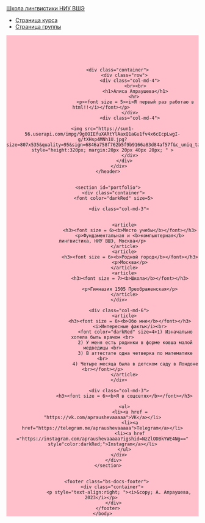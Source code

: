 <!doctype html>



<html>
	<head>
		<title>Личная страница Алисы Апраушевой</title>	
	 	<meta charset="utf-8">
	 	<meta name="viewport" content="width=device-width, initial-scale=1">
		<meta name="description" content="Личная страница и контакты">
		<link href="https://maxcdn.bootstrapcdn.com/bootstrap/3.3.7/css/bootstrap.min.css" rel="stylesheet" media="screen">
	</head>	
	<body>
		<nav id="mainNav" class="navbar navbar-default navbar-fixed-top navbar-custom">
			<div class="container"> 
				<div class="navbar-header"> 
					<a href="https://ling.hse.ru/" class="navbar-brand">Школа лингвистики НИУ ВШЭ</a> 
				</div> 
				<nav class="collapse navbar-collapse" id="bs-navbar"> 
					<ul class="nav navbar-nav navbar-right"> 
						<li> <a href="https://olesar.github.io/lingdata/">Страница курса</a> </li> 
						<li> <a href="https://olesar.github.io/lingdata/">Страница группы</a> </li> 
					</ul>
				</nav> 
			</div>
		</nav>
		<header style = "padding-top:70px; background-color:pink">
			

				<div class="container"> 
					<div class="row">
						<div class="col-md-4">
							<br><br>
							<h1>Алиса Апраушева</h1>
							<hr> 
							<p><font size = 5><i>Я первый раз работаю в html!!</i></font></p> 
						</div>
						<div class="col-md-4">

	<img src="https://sun1-56.userapi.com/impg/9g0OIEfuXARtYlAaxQ1aGu1fv4x6cEcpLwgI-g/tXHsp4MNh1U.jpg?size=807x535&quality=95&sign=6846a758f762b5f9b9166a83d84af57f&c_uniq_tag=pYCREsqHnEvuJxUnkqUMdanugnhPxqYP_oOAi5n3vsA&type=album" style="height:320px; margin:20px 20px 40px 20px; " >
						</div>
					</div>
				</div>
		</header>


		<section id="portfolio">
			<div class="container">
			<font color="darkRed" size=5>

				<div class="col-md-3">


					<article>
						<h3><font size = 6><b>Место учебы</b></font></h3>
						<p>Фундаментальная и <b>компьютерная</b> лингвистика, НИУ ВШЭ, Москва</p>
					</article>
					<article>
						<h3><font size = 6><b>Родной город</b></font></h3>
						<p>Москва</p>
					</article>
					<article>
						<h3><font size = 7><b>Школа</b></font></h3>

						<p>Гимназия 1505 Преображенская</p>
					</article>
				</div>

				<div class="col-md-6">
					<article>
						<h3><font size = 6><b>Обо мне</b></font></h3>
						<i>Интересные факты</i><br>
      						<font color="darkRed" size=4>1) Изначально хотела быть врачом <br>
      						2) У меня есть родинки в форме ковша малой медведицы <br>
      						3) В аттестате одна четверка по математике <br>
      						4) Четыре месяца была в детском саду в Лондоне <br></font></p>
					</article>
				</div>

				<div class="col-md-3">
					<h3><font size = 6><b>Я в соцсетях</b></font></h3>

					<ul>
						<li><a href = "https://vk.com/apraushevaaaaa">VK</a></li>
						<li><a href="https://telegram.me/apraushevaaaaa">Telegram</a></li>
						<li><a href ="https://instagram.com/apraushevaaaaa?igshid=NzZlODBkYWE4Ng==" style"color:darkRed;">Instagram</a></li>
					</ul>
				</div>
			</div>
		</section>


		<footer class="bs-docs-footer"> 
			<div class="container"> 
				<p style="text-align:right; "><i>&copy; А. Апраушева, 2023</i></p> 
			</div>
		</footer>
	</body>
</html>
